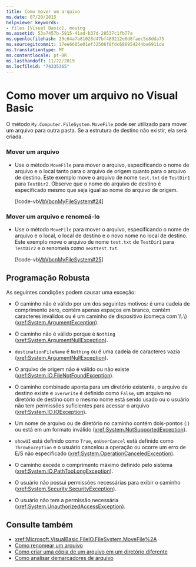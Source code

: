 ```yaml
---
title: Como mover um arquivo
ms.date: 07/20/2015
helpviewer_keywords:
- files [Visual Basic], moving
ms.assetid: 53a7457b-5815-41ad-b37d-28537c1fb77a
ms.openlocfilehash: 29c64a7a81028d47bf489212e6d8faec5e8dda75
ms.sourcegitcommit: 17ee6605e01ef32506f8fdc686954244ba6911de
ms.translationtype: MT
ms.contentlocale: pt-BR
ms.lasthandoff: 11/22/2019
ms.locfileid: "74335365"
---
```

# <a name="how-to-move-a-file-in-visual-basic"></a>Como mover um arquivo no Visual Basic

O método `My.Computer.FileSystem.MoveFile` pode ser utilizado para mover um arquivo para outra pasta. Se a estrutura de destino não existir, ela será criada.  
  
### <a name="to-move-a-file"></a>Mover um arquivo  
  
- Use o método `MoveFile` para mover o arquivo, especificando o nome de arquivo e o local tanto para o arquivo de origem quanto para o arquivo de destino. Este exemplo move o arquivo de nome `test.txt` de `TestDir1` para `TestDir2`. Observe que o nome do arquivo de destino é especificado mesmo que seja igual ao nome do arquivo de origem.  
  
     [!code-vb[VbVbcnMyFileSystem#24](~/samples/snippets/visualbasic/VS_Snippets_VBCSharp/VbVbcnMyFileSystem/VB/Class1.vb#24)]  
  
### <a name="to-move-a-file-and-rename-it"></a>Mover um arquivo e renomeá-lo  
  
- Use o método `MoveFile` para mover o arquivo, especificando o nome de arquivo e o local, o local de destino e o novo nome no local de destino. Este exemplo move o arquivo de nome `test.txt` de `TestDir1` para `TestDir2` e o renomeia como `nexttest.txt`.  
  
     [!code-vb[VbVbcnMyFileSystem#25](~/samples/snippets/visualbasic/VS_Snippets_VBCSharp/VbVbcnMyFileSystem/VB/Class1.vb#25)]  
  
## <a name="robust-programming"></a>Programação Robusta  

 As seguintes condições podem causar uma exceção:  
  
- O caminho não é válido por um dos seguintes motivos: é uma cadeia de comprimento zero, contém apenas espaços em branco, contém caracteres inválidos ou é um caminho de dispositivo (começa com \\\\.\\) (<xref:System.ArgumentException>).  
  
- O caminho não é válido porque é `Nothing` (<xref:System.ArgumentNullException>).  
  
- `destinationFileName` é `Nothing` ou é uma cadeia de caracteres vazia (<xref:System.ArgumentNullException>).  
  
- O arquivo de origem não é válido ou não existe (<xref:System.IO.FileNotFoundException>).  
  
- O caminho combinado aponta para um diretório existente, o arquivo de destino existe e `overwrite` é definido como `False`, um arquivo no diretório de destino com o mesmo nome está sendo usado ou o usuário não tem permissões suficientes para acessar o arquivo (<xref:System.IO.IOException>).  
  
- Um nome de arquivo ou de diretório no caminho contém dois-pontos (:) ou está em um formato inválido (<xref:System.NotSupportedException>).  
  
- `showUI` está definido como `True`, `onUserCancel` está definido como `ThrowException` e o usuário cancelou a operação ou ocorre um erro de E/S não especificado (<xref:System.OperationCanceledException>).  
  
- O caminho excede o comprimento máximo definido pelo sistema (<xref:System.IO.PathTooLongException>).  
  
- O usuário não possui permissões necessárias para exibir o caminho (<xref:System.Security.SecurityException>).  
  
- O usuário não tem a permissão necessária (<xref:System.UnauthorizedAccessException>).  
  
## <a name="see-also"></a>Consulte também

- <xref:Microsoft.VisualBasic.FileIO.FileSystem.MoveFile%2A>
- [Como renomear um arquivo](../../../../visual-basic/developing-apps/programming/drives-directories-files/how-to-rename-a-file.md)
- [Como criar uma cópia de um arquivo em um diretório diferente](../../../../visual-basic/developing-apps/programming/drives-directories-files/how-to-create-a-copy-of-a-file-in-a-different-directory.md)
- [Como analisar demarcadores de arquivo](../../../../visual-basic/developing-apps/programming/drives-directories-files/how-to-parse-file-paths.md)
